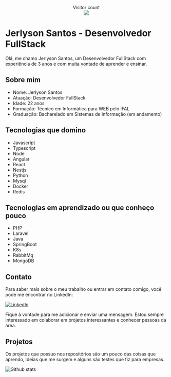 <p align="center"> 
  Visitor count<br>
  <img src="https://profile-counter.glitch.me/jerlysonsantos/count.svg" />
</p>


# Jerlyson Santos - Desenvolvedor FullStack

Olá, me chamo Jerlyson Santos, um Desenvolvedor FullStack com experiência de 3 anos e com muita vontade de aprender e ensinar.

## Sobre mim

- Nome: Jerlyson Santos
- Atuação: Desenvolvedor FullStack
- Idade: 22 anos
- Formação: Técnico em Informática para WEB pelo IFAL
- Graduação: Bacharelado em Sistemas de Informação (em andamento)

## Tecnologias que domino

- Javascript
- Typescript
- Node
- Angular
- React
- Nestjs
- Python
- Mysql
- Docker
- Redis

## Tecnologias em aprendizado ou que conheço pouco

- PHP
- Laravel
- Java
- SpringBoot
- K8s
- RabbitMq
- MongoDB

## Contato

Para saber mais sobre o meu trabalho ou entrar em contato comigo, você pode me encontrar no LinkedIn:

[![LinkedIn](https://img.shields.io/badge/LinkedIn-Connect-blue?style=flat&logo=linkedin&logoColor=white)](https://www.linkedin.com/in/jerlyson-santos)

Fique à vontade para me adicionar e enviar uma mensagem. Estou sempre interessado em colaborar em projetos interessantes e conhecer pessoas da área.

## Projetos

Os projetos que possuo nos repositórios são um pouco das coisas que aprendo, ideias que me surgem e alguns são testes que fiz para empresas.


![Github stats](https://github-readme-stats.vercel.app/api?username=jerlysonsantos&show_icons=true&theme=dracula)
